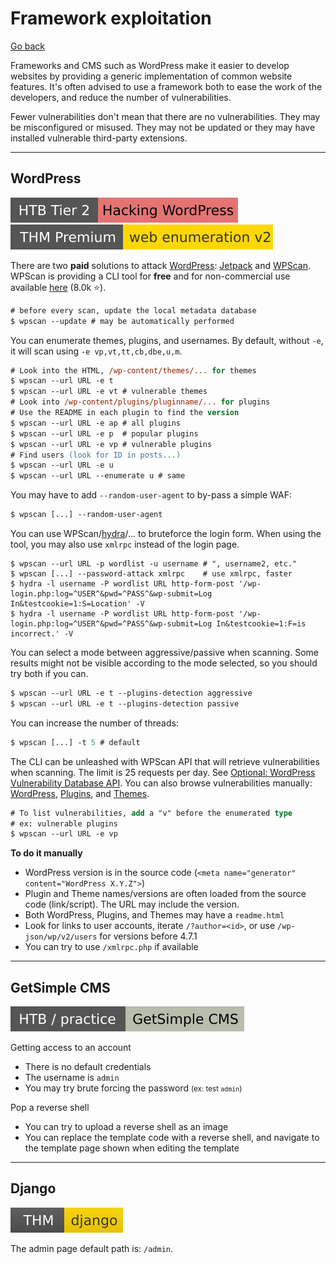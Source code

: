 # Framework exploitation

[Go back](../index.md)

<div class="row row-cols-lg-2"><div>

Frameworks and CMS such as WordPress make it easier to develop websites by providing a generic implementation of common website features. It's often advised to use a framework both to ease the work of the developers, and reduce the number of vulnerabilities.

Fewer vulnerabilities don't mean that there are no vulnerabilities. They may be misconfigured or misused. They may not be updated or they may have installed vulnerable third-party extensions.
</div><div>
</div></div>

<hr class="sep-both">

## WordPress

[![hackingwordpress](../../../_badges/htb/hackingwordpress.svg)](https://academy.hackthebox.com/course/preview/hacking-wordpress)
[![webenumerationv2](../../../_badges/thmp/webenumerationv2.svg)](https://tryhackme.com/room/webenumerationv2)

<div class="row row-cols-md-2"><div>

There are two **paid** solutions to attack [WordPress](/programming-languages/web/others/cms/wordpress/index.md): [Jetpack](https://jetpack.com/) and [WPScan](https://wpscan.com/). WPScan is providing a CLI tool for **free** and for non-commercial use available [here](https://wpscan.com/wordpress-cli-scanner/) (8.0k ⭐).

```ps
# before every scan, update the local metadata database
$ wpscan --update # may be automatically performed
```

You can enumerate themes, plugins, and usernames. By default, without `-e`, it will scan using `-e vp,vt,tt,cb,dbe,u,m`.

```ps
# Look into the HTML, /wp-content/themes/... for themes
$ wpscan --url URL -e t
$ wpscan --url URL -e vt # vulnerable themes
# Look into /wp-content/plugins/pluginname/... for plugins
# Use the README in each plugin to find the version
$ wpscan --url URL -e ap # all plugins
$ wpscan --url URL -e p  # popular plugins
$ wpscan --url URL -e vp # vulnerable plugins
# Find users (look for ID in posts...)
$ wpscan --url URL -e u
$ wpscan --url URL --enumerate u # same
```

You may have to add `--random-user-agent` to by-pass a simple WAF:

```ps
$ wpscan [...] --random-user-agent
```

You can use WPScan/[hydra](../tools/hydra.md#form-brute-force)/... to bruteforce the login form. When using the tool, you may also use `xmlrpc` instead of the login page.

```shell!
$ wpscan --url URL -p wordlist -u username # ", username2, etc."
$ wpscan [...] --password-attack xmlrpc    # use xmlrpc, faster
$ hydra -l username -P wordlist URL http-form-post '/wp-login.php:log=^USER^&pwd=^PASS^&wp-submit=Log In&testcookie=1:S=Location' -V
$ hydra -l username -P wordlist URL http-form-post '/wp-login.php:log=^USER^&pwd=^PASS^&wp-submit=Log In&testcookie=1:F=is incorrect.' -V
```
</div><div>

You can select a mode between aggressive/passive when scanning. Some results might not be visible according to the mode selected, so you should try both if you can.

```ps
$ wpscan --url URL -e t --plugins-detection aggressive
$ wpscan --url URL -e t --plugins-detection passive
```

You can increase the number of threads:

```ps
$ wpscan [...] -t 5 # default
```

The CLI can be unleashed with WPScan API that will retrieve vulnerabilities  when scanning. The limit is 25 requests per day. See [Optional: WordPress Vulnerability Database API](https://github.com/wpscanteam/wpscan/wiki/WPScan-User-Documentation#optional-wordpress-vulnerability-database-api). You can also browse vulnerabilities manually: [WordPress](https://wpscan.com/wordpresses), [Plugins](https://wpscan.com/plugins), and [Themes](https://wpscan.com/themes).

```ps
# To list vulnerabilities, add a "v" before the enumerated type
# ex: vulnerable plugins
$ wpscan --url URL -e vp
```

**To do it manually**

* WordPress version is in the source code (`<meta name="generator" content="WordPress X.Y.Z">`)
* Plugin and Theme names/versions are often loaded from the source code (link/script). The URL may include the version.
* Both WordPress, Plugins, and Themes may have a `readme.html`
* Look for links to user accounts, iterate `/?author=<id>`, or use `/wp-json/wp/v2/users` for versions before 4.7.1
* You can try to use `/xmlrpc.php` if available
</div></div>

<hr class="sep-both">

## GetSimple CMS

![getsimplecms](../../../_badges/htb-p/getsimplecms.svg)

<div class="row row-cols-md-2"><div>

Getting access to an account

* There is no default credentials
* The username is `admin`
* You may try brute forcing the password <small>(ex: test `admin`)</small>
</div><div>

Pop a reverse shell

* You can try to upload a reverse shell as an image
* You can replace the template code with a reverse shell, and navigate to the template page shown when editing the template
</div></div>

<hr class="sep-both">

## Django

[![django](../../../_badges/thm/django.svg)](https://tryhackme.com/room/django)

<div class="row row-cols-md-2"><div>

The admin page default path is: `/admin`.
</div><div>
</div></div>